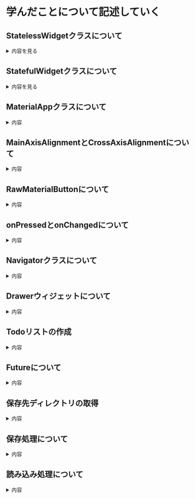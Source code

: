 # 学んだことについて記述していく

## StatelessWidgetクラスについて
<details>
  <summary>内容を見る</summary>

   `StatelessWidget` は、**状態を持たないウィジェット**です。  
   表示内容が固定されていて、ユーザー操作やアプリの状態変化によって変わらない場合に使います。
   
   ---
   
   - 一度描画されたら、基本的に再描画されても同じ内容を表示する
   - 状態を持たないため、処理がシンプルで軽量
   - ボタンやテキスト、アイコンなどの静的な要素に向いている
   
   ---
   
   ### 使用例
   
   ```dart
   class GreetingWidget extends StatelessWidget {
     final String message;
   
     GreetingWidget({required this.message});
   
     @override
     Widget build(BuildContext context) {
       return Text(message, style: TextStyle(fontSize: 24));
     }
   }
   ```
</details>

## StatefulWidgetクラスについて
<details>
  <summary>内容を見る</summary>

   `StatefulWidget` は、状態（State）を持つウィジェットです。  
   ユーザーの操作や時間の経過によって、ウィジェットの内容を変化させたいときに使用します。
   
   ---
   
   `StatefulWidget` は2つのクラスに分かれて構成されます。
   
   1. `StatefulWidget` 本体クラス  
      → ウィジェットのエントリーポイント  
   2. `State` クラス  
      → 実際の状態管理とUI描画を行う `build()` メソッドを持つ
   
   ---
   
   ### 使用例
   
   ```dart
   class CounterPage extends StatefulWidget {
     @override
     _CounterPageState createState() => _CounterPageState();
   }
   
   class _CounterPageState extends State<CounterPage> {
     int _counter = 0;
   
     void _increment() {
       setState(() {
         _counter++;
       });
     }
   
     @override
     Widget build(BuildContext context) {
       return Scaffold(
         appBar: AppBar(title: Text('カウンター')),
         body: Center(child: Text('$_counter', style: TextStyle(fontSize: 32))),
         floatingActionButton: FloatingActionButton(
           onPressed: _increment,
           child: Icon(Icons.add),
         ),
       );
     }
   }
   ```
</details>

## MaterialAppクラスについて
<details>
   <summary>内容</summary>

   MaterialAppクラスとは、マテリアルデザインによるウィジェットの作成を行います。  
   マテリアルデザインとは異なるデバイス・プラットフォームによりユーザーが感じる見た目や感じ方などを同じものとする目的のもと、作られた視覚的デザイン言語と呼ばれています。
</details>

## MainAxisAlignmentとCrossAxisAlignmentについて
<details>
   <summary>内容</summary>
   
   MainAxisAlignmentは、Columnなら縦方向の配置の操作で、Rowなら横方向の配置の操作を行い、  
   CrossAxisAligmentは、Columnなら横方向の配置の操作で、Rowなら縦方向の配置の操作を行うものだとわかりました。
</details>

## RawMaterialButtonについて
<details>
   <summary>内容</summary>

   これは設定が他の要因で影響を受けないボタンで、独立して自由に背景色などを好きなように設定することができます。
</details>

## onPressedとonChangedについて
<details>
   <summary>内容</summary>
   
   onPressedはクリックされたときに処理が実行されるのに対して、onChangedは何かが変化すると処理が実行されます。  
   例えばテキストが変更したりなどリアルタイムに処理を実行することができます。
</details>

## Navigatorクラスについて
<details>
   <summary>内容</summary>

   よくみたことあるやつ。ということは使う頻度がそれだけ高いってことなので、コードを残しておく。[Navigatorクラス](https://github.com/9kaede12/MobileAppDev/blob/main/Navigator.dart)
</details>

## Drawerウィジェットについて
<details>
   <summary>内容</summary>

   これもGithubやYouTubeなんかでよく見るやつ。  
   こちらも、色々なアプリやWebサイトなので見るくらい使う頻度が高いということなので、コードを残しておく。[Drawerウィジェット](https://github.com/9kaede12/MobileAppDev/blob/main/Drawer.dart)
</details>

## Todoリストの作成
<details>
   <summary>内容</summary>

   [flutterstudio](https://flutterstudio.app/)を参考にウィジェットを選びました。  
   ウィジェットを組み合わせていく上で、つまづいたところに関してはchatgptを活用して解決を行なっていきました。  
   ### 現状の機能
   1. チェックボックスの追加
      チェックボックスを追加してチェックをつけるとタスクに取り消し線が入ります。
   2. 削除ボタンの追加
      削除ボタンを追加して終わったタスクを消すことができるようにしました。
   3. ファイルの保存・読み込み処理の追加
      保存と読み込みボタンを追加して、登録したタスクをファイルに保存・読み込みができるようにしました。
   
   実際のコードは[こちら](https://github.com/9kaede12/MobileAppDev/blob/main/TodoList.dart)です。
</details>

## Futureについて
<details>
   <summary>内容</summary>

   FutureとはFuture<File>やFuture<Directory>などで使われるもので、非同期メソッドの戻り値として返される特殊なオブジェクトです。
</details>

## 保存先ディレクトリの取得
<details>
   <summary>内容</summary>

   <pre>final dir = await getApplicationDocumentsDirectory();</pre>
   `getApplicationDocumentsDirectory()` を使って、アプリ専用の「書き込み可能ディレクトリ」のパスを非同期で取得します。
</details>

## 保存処理について
<details>
   <summary>内容</summary>
   
   <pre>
   final jsonStr = jsonEncode(_tasks.map((t) => t.toJson()).toList());
   await file.writeAsString(jsonStr);
   </pre>
   タスクリスト `_tasks` を `toJson()` で Map のリストに変換し、`jsonEncode()` でJSON文字列に変換した後、ファイルに書き込んで保存します。保存完了後は `_showDialog()` によってユーザーに通知されます。
</details>

## 読み込み処理について
<details>
   <summary>内容</summary>
   
   <pre>
   final contents = await file.readAsString();
   final jsonData = jsonDecode(contents);
   _tasks.clear();
   _tasks.addAll((jsonData as List).map((e) => Task.fromJson(e)));
   </pre>
   `tasks.json` を読み込んでJSON文字列を `List<Map>` にデコードし、各要素を `Task.fromJson()` で Task インスタンスに復元します。  
   その後 `_tasks` を更新し、`setState()` によってUIに反映されます。
</details>

